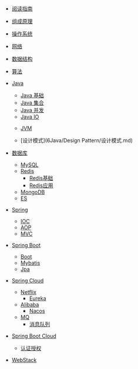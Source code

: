 * [阅读指南](README.md)

* [组成原理](1CompositionPrinciple/组成原理.md)

* [操作系统](2OperatingSystem/操作系统.md)

* [网络](3Network/网络.md)

* [数据结构](4DataStructure/数据结构.md)

* [算法](5Algorithm/算法.md)

* [Java]()
  
    * [Java 基础](6Java/Java/Java基础.md)
    * [Java 集合](6Java/Java/Java集合.md)
    * [Java 并发](6Java/Java/Java并发.md)
    * [Java IO](6Java/Java/JavaIO.md)
    
    - [JVM](6Java/JVM/JVM.md)
    
    - [设计模式](6Java/Design Pattern/设计模式.md)
    
* [数据库]()
  
    * [MySQL](7Database/MySQL/MySQL.md)
    * [Redis]()
      - [Redis基础](7Database/Redis/Redis基础.md)
      - [Redis应用](7Database/Redis/Redis应用.md)
    * [MongoDB](7Database/MongoDB/MongoDB.md)
    * [ES](7Database/ES/ES.md)
    
* [Spring]()
  
    * [IOC](8Spring/IOC.md)
    * [AOP](8Spring/AOP.md)
    * [MVC](8Spring/MVC.md)
    
* [Spring Boot]()
  
    - [Boot](9SpringBoot/Boot.md)
    
    * [Mybatis](9SpringBoot/Mybatis.md)
    * [Jpa](9SpringBoot/Jpa.md)
    
* [Spring Cloud]()
  
    * [Netflix]()
        * [Eureka](10SpringCloud/Netflix/Eureka.md)
    * [Alibaba]()
        - [Nacos](10SpringCloud/Alibaba/Nacos.md)
    * [MQ]()
        - [消息队列](10SpringCloud/MQ/消息队列.md)
    
* [Spring Boot Cloud]()

    - [认证授权](98SpringBootCloud/认证授权.md)

- [WebStack](99WebStack/nav.md)

